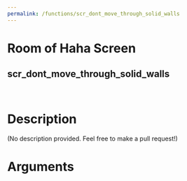```yaml
---
permalink: /functions/scr_dont_move_through_solid_walls
---
```

# Room of Haha Screen  
## scr_dont_move_through_solid_walls  
&nbsp;  
# Description  
(No description provided. Feel free to make a pull request!) 
&nbsp;  
# Arguments


